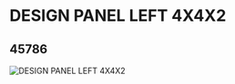 # DESIGN PANEL LEFT 4X4X2
## 45786
![DESIGN PANEL LEFT 4X4X2](https://lc-www-live-s.legocdn.com/media/bricks/5/2/4286411.jpg)